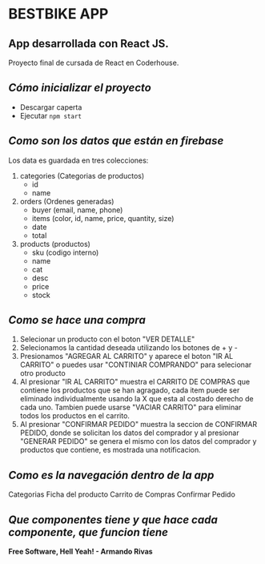 # BESTBIKE APP
## App desarrollada con React JS.
Proyecto final de cursada de React en Coderhouse.
## _Cómo inicializar el proyecto_
- Descargar caperta 
- Ejecutar `npm start`
##  _Como son los datos que están en firebase_ 
Los data es guardada en tres colecciones:
1. categories (Categorias de productos)
    - id
    - name
2. orders (Ordenes generadas)
    - buyer (email, name, phone)
    - items (color, id, name, price, quantity, size)
    - date
    - total
3. products (productos)
    - sku (codigo interno)
    - name
    - cat
    - desc
    - price
    - stock 
## _Como se hace una compra_
1. Selecionar un producto con el boton "VER DETALLE"
2. Selecionamos la cantidad deseada utilizando los botones de + y -
3. Presionamos "AGREGAR AL CARRITO" y aparece el boton "IR AL CARRITO" o puedes usar "CONTINIAR COMPRANDO" para selecionar otro producto
4. Al presionar "IR AL CARRITO" muestra el CARRITO DE COMPRAS que contiene los productos que se han agragado, cada item puede ser eliminado individualmente usando la X que esta al  costado derecho de cada uno. Tambien puede usarse "VACIAR CARRITO" para eliminar todos los productos en el carrito.
5. Al presionar "CONFIRMAR PEDIDO" muestra la seccion de CONFIRMAR PEDIDO, donde se solicitan los datos del  comprador y al presionar "GENERAR PEDIDO" se genera el mismo con los datos del comprador y productos que contiene, es mostrada una notificacion.
## _Como es la navegación dentro de la app_
Categorias
Ficha del producto
Carrito de Compras
Confirmar Pedido
## _Que componentes tiene y que hace cada componente, que funcion tiene_

**Free Software, Hell Yeah! -  Armando Rivas**
